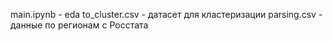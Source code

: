 main.ipynb - eda
to_cluster.csv - датасет для кластеризации
parsing.csv - данные по регионам с Росстата